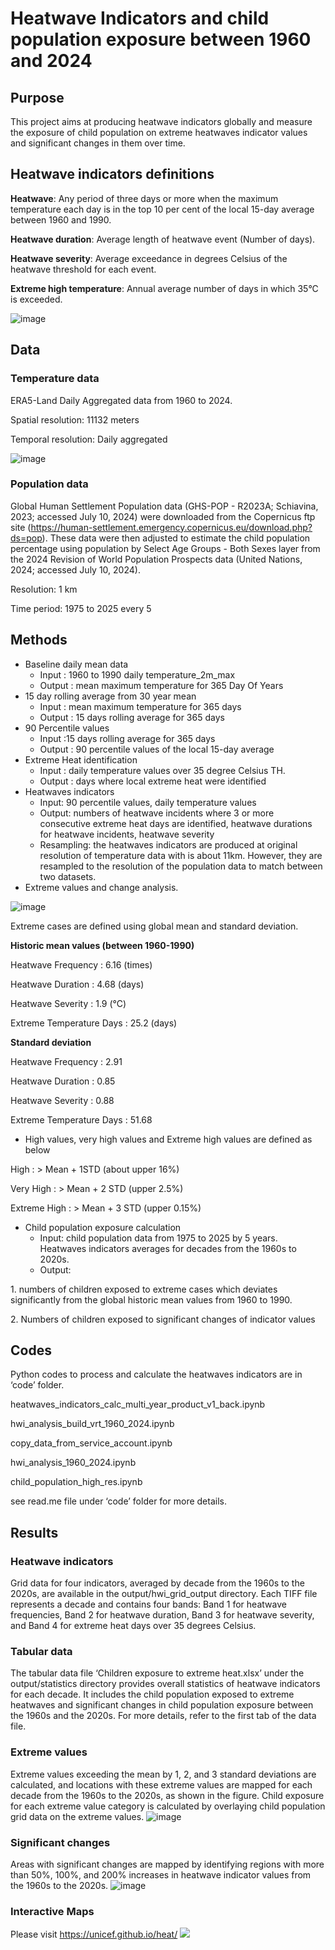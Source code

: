 # Heatwave Indicators and child population exposure between 1960 and 2024

## Purpose

This project aims at producing heatwave indicators globally and measure the exposure of child population on extreme heatwaves indicator values and significant changes in them over time.

## Heatwave indicators definitions

**Heatwave**: Any period of three days or more when the maximum temperature each day is in the top 10 per cent of the local 15-day average between 1960 and 1990.

**Heatwave duration**: Average length of heatwave event (Number of days).

**Heatwave severity**: Average exceedance in degrees Celsius of the heatwave threshold for each event.

**Extreme high temperature**: Annual average number of days in which 35°C is exceeded.

![image](docs/img/hw_definitions.png)

## Data

### Temperature data

ERA5-Land Daily Aggregated data from 1960 to 2024.

Spatial resolution: 11132 meters

Temporal resolution: Daily aggregated

![image](docs/img/era5.png)

### Population data

Global Human Settlement Population data (GHS-POP - R2023A; Schiavina, 2023; accessed July 10, 2024) were downloaded from the Copernicus ftp site (<https://human-settlement.emergency.copernicus.eu/download.php?ds=pop>). These data were then adjusted to estimate the child population percentage using population by Select Age Groups - Both Sexes layer from the 2024 Revision of World Population Prospects data (United Nations, 2024; accessed July 10, 2024).

Resolution: 1 km

Time period: 1975 to 2025 every 5

## Methods

- Baseline daily mean data
  - Input : 1960 to 1990 daily temperature_2m_max
  - Output : mean maximum temperature for 365 Day Of Years
- 15 day rolling average from 30 year mean
  - Input : mean maximum temperature for 365 days
  - Output : 15 days rolling average for 365 days
- 90 Percentile values
  - Input :15 days rolling average for 365 days
  - Output : 90 percentile values of the local 15-day average
- Extreme Heat identification
  - Input : daily temperature values over 35 degree Celsius TH.
  - Output : days where local extreme heat were identified
- Heatwaves indicators
  - Input: 90 percentile values, daily temperature values
  - Output: numbers of heatwave incidents where 3 or more consecutive extreme heat days are identified, heatwave durations for heatwave incidents, heatwave severity
  - Resampling: the heatwaves indicators are produced at original resolution of temperature data with is about 11km. However, they are resampled to the resolution of the population data to match between two datasets.
- Extreme values and change analysis.

![image](docs/img/normal_dist.png)

Extreme cases are defined using global mean and standard deviation.

**Historic mean values (between 1960-1990)**

Heatwave Frequency : 6.16 (times)

Heatwave Duration : 4.68 (days)

Heatwave Severity : 1.9 (°C)

Extreme Temperature Days : 25.2 (days)

**Standard deviation**

Heatwave Frequency : 2.91

Heatwave Duration : 0.85

Heatwave Severity : 0.88

Extreme Temperature Days : 51.68

- High values, very high values and Extreme high values are defined as below

High : > Mean + 1STD (about upper 16%)

Very High : > Mean + 2 STD (upper 2.5%)

Extreme High : > Mean + 3 STD (upper 0.15%)

- Child population exposure calculation
  - Input: child population data from 1975 to 2025 by 5 years. Heatwaves indicators averages for decades from the 1960s to 2020s.
  - Output:

1\. numbers of children exposed to extreme cases which deviates significantly from the global historic mean values from 1960 to 1990.

2\. Numbers of children exposed to significant changes of indicator values

## Codes

Python codes to process and calculate the heatwaves indicators are in ‘code’ folder.

heatwaves_indicators_calc_multi_year_product_v1_back.ipynb

hwi_analysis_build_vrt_1960_2024.ipynb

copy_data_from_service_account.ipynb

hwi_analysis_1960_2024.ipynb

child_population_high_res.ipynb

see read.me file under ‘code’ folder for more details.

## Results

### Heatwave indicators

Grid data for four indicators, averaged by decade from the 1960s to the 2020s, are available in the output/hwi_grid_output directory. Each TIFF file represents a decade and contains four bands: Band 1 for heatwave frequencies, Band 2 for heatwave duration, Band 3 for heatwave severity, and Band 4 for extreme heat days over 35 degrees Celsius.

### Tabular data

The tabular data file ‘Children exposure to extreme heat.xlsx’ under the output/statistics directory provides overall statistics of heatwave indicators for each decade. It includes the child population exposed to extreme heatwaves and significant changes in child population exposure between the 1960s and the 2020s. For more details, refer to the first tab of the data file.

### Extreme values

Extreme values exceeding the mean by 1, 2, and 3 standard deviations are calculated, and locations with these extreme values are mapped for each decade from the 1960s to the 2020s, as shown in the figure. Child exposure for each extreme value category is calculated by overlaying child population grid data on the extreme values.
![image](docs/img/ext1.png)

### Significant changes

Areas with significant changes are mapped by identifying regions with more than 50%, 100%, and 200% increases in heatwave indicator values from the 1960s to the 2020s.
![image](docs/img/ext2.png)

### Interactive Maps
Please visit https://unicef.github.io/heat/
[<img src="docs/img/hwi_viz.png">](https://unicef.github.io/heat/)



